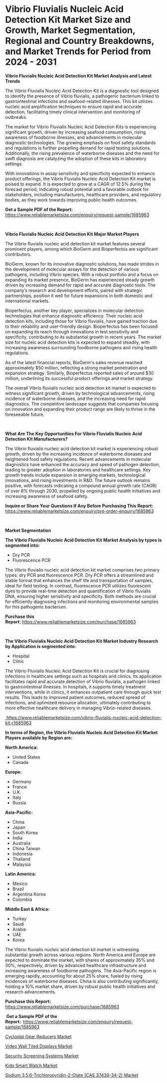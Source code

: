 <p><h1>Vibrio Fluvialis Nucleic Acid Detection Kit Market Size and Growth, Market Segmentation, Regional and Country Breakdowns, and Market Trends for Period from 2024 -  2031</h1></p><p><strong>Vibrio Fluvialis Nucleic Acid Detection Kit Market Analysis and Latest Trends</strong></p>
<p><p>The Vibrio Fluvialis Nucleic Acid Detection Kit is a diagnostic tool designed to identify the presence of Vibrio fluvialis, a pathogenic bacterium linked to gastrointestinal infections and seafood-related illnesses. This kit utilizes nucleic acid amplification techniques to ensure rapid and accurate detection, facilitating timely clinical intervention and monitoring of outbreaks.</p><p>The market for Vibrio Fluvialis Nucleic Acid Detection Kits is experiencing significant growth, driven by increasing seafood consumption, rising awareness of foodborne illnesses, and advancements in molecular diagnostic technologies. The growing emphasis on food safety standards and regulations is further propelling demand for rapid testing solutions. Additionally, the rising prevalence of waterborne diseases and the need for swift diagnosis are catalyzing the adoption of these kits in laboratory settings.</p><p>With innovations in assay sensitivity and specificity expected to enhance product offerings, the Vibrio Fluvialis Nucleic Acid Detection Kit market is poised to expand. It is expected to grow at a CAGR of 12.5% during the forecast period, indicating robust potential and a favorable outlook for stakeholders, including manufacturers, healthcare providers, and regulatory bodies, as they work towards improving public health outcomes.</p></p>
<p><strong>Get a Sample PDF of the Report:&nbsp;</strong> <a href="https://www.reliablemarketsize.com/enquiry/request-sample/1685963?utm_campaign=1413&utm_medium=2&utm_source=Github&utm_content=ia&utm_term=13102024&utm_id=vibrio-fluvialis-nucleic-acid-detection-kit">https://www.reliablemarketsize.com/enquiry/request-sample/1685963</a></p>
<p>&nbsp;</p>
<p><strong>Vibrio Fluvialis Nucleic Acid Detection Kit Major Market Players</strong></p>
<p><p>The Vibrio fluvialis nucleic acid detection kit market features several prominent players, among which BioGerm and Bioperfectus are significant contributors. </p><p>BioGerm, known for its innovative diagnostic solutions, has made strides in the development of molecular assays for the detection of various pathogens, including Vibrio species. With a robust portfolio and a focus on expanding its market presence, BioGerm has experienced steady growth driven by increasing demand for rapid and accurate diagnostic tools. The company’s research and development efforts, paired with strategic partnerships, position it well for future expansions in both domestic and international markets.</p><p>Bioperfectus, another key player, specializes in molecular detection technologies that enhance diagnostic efficiency. Their nucleic acid detection kits, including those for Vibrio fluvialis, have gained traction due to their reliability and user-friendly design. Bioperfectus has been focused on expanding its reach through innovations in test sensitivity and specificity, contributing to its substantial growth in recent years. The market size for nucleic acid detection kits is expected to expand steadily, with increasing awareness surrounding foodborne pathogens and rising health regulations.</p><p>As of the latest financial reports, BioGerm's sales revenue reached approximately $50 million, reflecting a strong market penetration and expansion strategy. Similarly, Bioperfectus reported sales of around $30 million, underlining its successful product offerings and market strategy.</p><p>The overall Vibrio fluvialis nucleic acid detection kit market is expected to witness significant growth, driven by technological advancements, rising incidence of waterborne diseases, and the increasing need for rapid diagnostics. The competitive landscape suggests that companies focusing on innovation and expanding their product range are likely to thrive in the foreseeable future.</p></p>
<p>&nbsp;</p>
<p><strong>What Are The Key Opportunities For Vibrio Fluvialis Nucleic Acid Detection Kit Manufacturers?</strong></p>
<p><p>The Vibrio fluvialis nucleic acid detection kit market is experiencing robust growth, driven by the increasing incidence of waterborne diseases and heightened food safety regulations. Recent advancements in molecular diagnostics have enhanced the accuracy and speed of pathogen detection, leading to greater adoption in laboratories and healthcare settings. Key growth trends include expansion in emerging markets, technological innovations, and rising investments in R&D. The future outlook remains positive, with forecasts indicating a compound annual growth rate (CAGR) of over 8% through 2030, propelled by ongoing public health initiatives and increasing awareness of seafood safety.</p></p>
<p><strong>Inquire or Share Your Questions If Any Before Purchasing This Report:</strong> <a href="https://www.reliablemarketsize.com/enquiry/pre-order-enquiry/1685963?utm_campaign=1413&utm_medium=2&utm_source=Github&utm_content=ia&utm_term=13102024&utm_id=vibrio-fluvialis-nucleic-acid-detection-kit">https://www.reliablemarketsize.com/enquiry/pre-order-enquiry/1685963</a></p>
<p>&nbsp;</p>
<p><strong>Market Segmentation</strong></p>
<p><strong>The Vibrio Fluvialis Nucleic Acid Detection Kit Market Analysis by types is segmented into:</strong></p>
<p><ul><li>Dry PCR</li><li>Fluorescence PCR</li></ul></p>
<p><p>The Vibrio fluvialis nucleic acid detection kit market comprises two primary types: dry PCR and fluorescence PCR. Dry PCR offers a streamlined and stable format that enhances the shelf life and transportation of samples, ideal for field testing. In contrast, fluorescence PCR utilizes fluorescent dyes to provide real-time detection and quantification of Vibrio fluvialis DNA, ensuring higher sensitivity and specificity. Both methods are crucial for efficiently diagnosing infections and monitoring environmental samples for this pathogenic bacterium.</p></p>
<p><strong>Purchase this Report:&nbsp;</strong><a href="https://www.reliablemarketsize.com/purchase/1685963?utm_campaign=1413&utm_medium=2&utm_source=Github&utm_content=ia&utm_term=13102024&utm_id=vibrio-fluvialis-nucleic-acid-detection-kit">https://www.reliablemarketsize.com/purchase/1685963</a></p>
<p>&nbsp;</p>
<p><strong>The Vibrio Fluvialis Nucleic Acid Detection Kit Market Industry Research by Application is segmented into:</strong></p>
<p><ul><li>Hospital</li><li>Clinic</li></ul></p>
<p><p>The Vibrio Fluvialis Nucleic Acid Detection Kit is crucial for diagnosing infections in healthcare settings such as hospitals and clinics. Its application facilitates rapid and accurate detection of Vibrio fluvialis, a pathogen linked to gastrointestinal illnesses. In hospitals, it supports timely treatment interventions, while in clinics, it enhances outpatient care through quick test results. This leads to improved patient outcomes, reduced spread of infections, and optimized resource allocation, ultimately contributing to more effective healthcare delivery in managing Vibrio-related diseases.</p></p>
<p><a href="https://www.reliablemarketsize.com/vibrio-fluvialis-nucleic-acid-detection-kit-r1685963?utm_campaign=1413&utm_medium=2&utm_source=Github&utm_content=ia&utm_term=13102024&utm_id=vibrio-fluvialis-nucleic-acid-detection-kit">&nbsp;https://www.reliablemarketsize.com/vibrio-fluvialis-nucleic-acid-detection-kit-r1685963</a></p>
<p><strong>In terms of Region, the Vibrio Fluvialis Nucleic Acid Detection Kit Market Players available by Region are:</strong></p>
<p>
    <p> <strong> North America: </strong>
        <ul>
            <li>United States</li>
            <li>Canada</li>
        </ul>
        </p> 
    <p> <strong> Europe: </strong>
        <ul>
            <li>Germany</li>
            <li>France</li>
            <li>U.K.</li>
            <li>Italy</li>
            <li>Russia</li>
        </ul>
        </p> 
    <p> <strong> Asia-Pacific: </strong>
        <ul>
            <li>China</li>
            <li>Japan</li>
            <li>South Korea</li>
            <li>India</li>
            <li>Australia</li>
            <li>China Taiwan</li>
            <li>Indonesia</li>
            <li>Thailand</li>
            <li>Malaysia</li>
        </ul>
        </p> 
    <p> <strong> Latin America: </strong>
        <ul>
            <li>Mexico</li>
            <li>Brazil</li>
            <li>Argentina Korea</li>
            <li>Colombia</li>
        </ul>
        </p> 
    <p> <strong> Middle East & Africa: </strong>
        <ul>
            <li>Turkey</li>
            <li>Saudi</li>
            <li>Arabia</li>
            <li>UAE</li>
            <li>Korea</li>
        </ul>
    </p>
    </p>
<p><p>The Vibrio fluvialis nucleic acid detection kit market is witnessing substantial growth across various regions. North America and Europe are expected to dominate the market, with shares of approximately 35% and 30%, respectively, driven by advanced healthcare infrastructure and increasing awareness of foodborne pathogens. The Asia-Pacific region is emerging rapidly, accounting for about 25% share, fueled by rising incidences of waterborne diseases. China is also contributing significantly, holding a 10% market share, driven by robust public health initiatives and research advancements.</p></p>
<p><strong>Purchase this Report: </strong><a href="https://www.reliablemarketsize.com/purchase/1685963?utm_campaign=1413&utm_medium=2&utm_source=Github&utm_content=ia&utm_term=13102024&utm_id=vibrio-fluvialis-nucleic-acid-detection-kit">https://www.reliablemarketsize.com/purchase/1685963</a></p>
<p>&nbsp;<strong>Get a Sample PDF of the Report:&nbsp;&nbsp;</strong><a href="https://www.reliablemarketsize.com/enquiry/request-sample/1685963?utm_campaign=1413&utm_medium=2&utm_source=Github&utm_content=ia&utm_term=13102024&utm_id=vibrio-fluvialis-nucleic-acid-detection-kit">https://www.reliablemarketsize.com/enquiry/request-sample/1685963</a></p>
<p><strong></strong></p>
<p><p><a href="https://issuu.com/reportprime-2/docs/cycloidal-gear-reducers-market-size_2a480edb4b61d4?utm_campaign=1413&utm_medium=2&utm_source=Github&utm_content=ia&utm_term=13102024&utm_id=vibrio-fluvialis-nucleic-acid-detection-kit">Cycloidal Gear Reducers Market</a></p><p><a href="https://www.linkedin.com/pulse/global-video-wall-tiled-displays-market-trends-innovations-forward-looking-t1ibf?utm_campaign=1413&utm_medium=2&utm_source=Github&utm_content=ia&utm_term=13102024&utm_id=vibrio-fluvialis-nucleic-acid-detection-kit">Video Wall Tiled Displays Market</a></p><p><a href="https://issuu.com/reportprime-2/docs/security-screening-systems-market-s_b6afc778794f9b?utm_campaign=1413&utm_medium=2&utm_source=Github&utm_content=ia&utm_term=13102024&utm_id=vibrio-fluvialis-nucleic-acid-detection-kit">Security Screening Systems Market</a></p><p><a href="https://www.linkedin.com/pulse/consumer-behavior-shifts-kids-smart-watch-market-demand-analysis-yqszf?utm_campaign=1413&utm_medium=2&utm_source=Github&utm_content=ia&utm_term=13102024&utm_id=vibrio-fluvialis-nucleic-acid-detection-kit">Kids Smart Watch Market</a></p><p><a href="https://github.com/ChiragRP21/Market-Research-Report-List-6/blob/main/sodium-356-trichloropyridin-2-olate-cas-37439-34-2-market.md?utm_campaign=1413&utm_medium=2&utm_source=Github&utm_content=ia&utm_term=13102024&utm_id=vibrio-fluvialis-nucleic-acid-detection-kit">Sodium 3,5,6-Trichloropyridin-2-Olate (CAS 37439-34-2) Market</a></p></p>